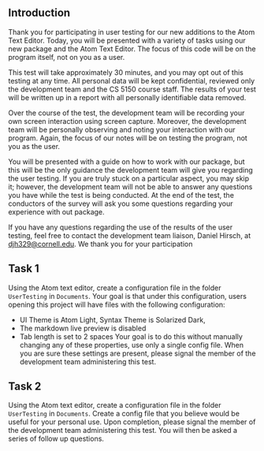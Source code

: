 ## Introduction
Thank you for participating in user testing for our new additions to the Atom Text Editor. Today, you will be presented with a variety of tasks using our new package and the Atom Text Editor. The focus of this code will be on the program itself, not on you as a user.

This test will take approximately 30 minutes, and you may opt out of this testing at any time. All personal data will be kept confidential, reviewed only the development team and the CS 5150 course staff.  The results of your test will be written up in a report with all personally identifiable data removed.

Over the course of the test, the development team will be recording your own screen interaction using screen capture. Moreover, the development team will be personally observing and noting your interaction with our program. Again, the focus of our notes will be on testing the program, not you as the user.

You will be presented with a guide on how to work with our package, but this will be the only guidance the development team will give you regarding the user testing. If you are truly stuck on a particular aspect, you may skip it; however, the development team will not be able to answer any questions you have while the test is being conducted. At the end of the test, the conductors of the survey will ask you some questions regarding your experience with out package.

If you have any questions regarding the use of the results of the user testing, feel free to contact the development team liaison, Daniel Hirsch, at djh329@cornell.edu. We thank you for your participation

## Task 1
Using the Atom text editor, create a configuration file in the folder `UserTesting` in `Documents`. Your goal is that under this configuration, users opening this project will have files with the following configuration:
* UI Theme is Atom Light, Syntax Theme is Solarized Dark,
* The markdown live preview is disabled
* Tab length is set to 2 spaces
Your goal is to do this without manually changing any of these properties, use only a single config file.
When you are sure these settings are present, please signal the member of the development team administering this test.


## Task 2
Using the Atom text editor, create a configuration file in the folder `UserTesting` in `Documents`. Create a config file that you believe would be useful for your personal use.
Upon completion, please signal the member of the development team administering this test. You will then be asked a series of follow up questions.

